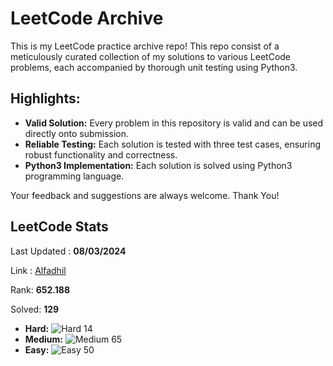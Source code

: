 # LeetCode Archive

This is my LeetCode practice archive repo! This repo consist of a meticulously curated collection of my solutions to various LeetCode problems, each accompanied by thorough unit testing using Python3.

## Highlights:

- **Valid Solution:** Every problem in this repository is valid and can be used directly onto submission.
- **Reliable Testing:** Each solution is tested with three test cases, ensuring robust functionality and correctness.
- **Python3 Implementation:** Each solution is solved using Python3 programming language.

Your feedback and suggestions are always welcome. Thank You!

## LeetCode Stats
Last Updated : **08/03/2024**

Link : [Alfadhil](https://leetcode.com/user8794XI/)

Rank: **652.188**

Solved: **129**

- **Hard:** ![Hard](https://via.placeholder.com/15/FF0000/000000?text=+) 14
- **Medium:** ![Medium](https://via.placeholder.com/15/FFD700/000000?text=+) 65
- **Easy:** ![Easy](https://via.placeholder.com/15/008000/000000?text=+) 50
